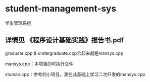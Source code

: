 # student-management-sys
学生管理系统
## 详情见 《程序设计基础实践》报告书.pdf

graduate.cpp & undergraduate.cpp合起来就是mansys.cpp

mansys.cpp：本项目的可执行文件

stuman.cpp：参考的小项目，我在此基础上学习二次开发的mansys.cpp
